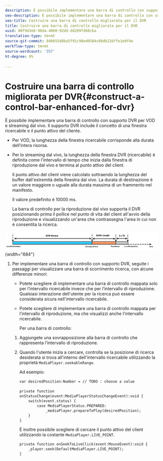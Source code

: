 ```yaml
---
description: È possibile implementare una barra di controllo con supporto DVR per VOD e streaming dal vivo. Il supporto DVR include il concetto di una finestra ricercabile e il punto attivo del cliente.
seo-description: È possibile implementare una barra di controllo con supporto DVR per VOD e streaming dal vivo. Il supporto DVR include il concetto di una finestra ricercabile e il punto attivo del cliente.
seo-title: Costruire una barra di controllo migliorata per il DVR
title: Costruire una barra di controllo migliorata per il DVR
uuid: 08f943e8-90da-4860-92dd-dd289fd68cba
translation-type: tm+mt
source-git-commit: 040655d8ba5f91c98ed0584c08db226ffe1e0f4e
workflow-type: tm+mt
source-wordcount: '357'
ht-degree: 0%

---
```



# Costruire una barra di controllo migliorata per DVR{#construct-a-control-bar-enhanced-for-dvr}

È possibile implementare una barra di controllo con supporto DVR per VOD e streaming dal vivo. Il supporto DVR include il concetto di una finestra ricercabile e il punto attivo del cliente.

* Per VOD, la lunghezza della finestra ricercabile corrisponde alla durata dell’intera risorsa.
* Per lo streaming dal vivo, la lunghezza della finestra DVR (ricercabile) è definita come l&#39;intervallo di tempo che inizia dalla finestra di riproduzione dal vivo e termina al punto attivo del client.

   Il punto attivo del client viene calcolato sottraendo la lunghezza del buffer dall&#39;estremità della finestra dal vivo. La durata di destinazione è un valore maggiore o uguale alla durata massima di un frammento nel manifesto.

   Il valore predefinito è 10000 ms.

   La barra di controllo per la riproduzione dal vivo supporta il DVR posizionando prima il pollice nel punto di vita del client all&#39;avvio della riproduzione e visualizzando un&#39;area che contrassegna l&#39;area in cui non è consentita la ricerca.

<!--<a id="fig_37A39A28BA714BA5A2C461357ED5BD41"></a>-->

![](assets/dvr-window.PNG){width=&quot;684&quot;}

1. Per implementare una barra di controllo con supporto DVR, seguite i passaggi per visualizzare una barra di scorrimento ricerca, con alcune differenze minori:

   * Potete scegliere di implementare una barra di controllo mappata solo per l’intervallo ricercabile invece che per l’intervallo di riproduzione. Qualsiasi interazione dell&#39;utente per la ricerca può essere considerata sicura nell&#39;intervallo ricercabile.
   * Potete scegliere di implementare una barra di controllo mappata per l’intervallo di riproduzione, ma che visualizzi anche l’intervallo ricercabile.

      Per una barra di controllo:
   1. Aggiungete una sovrapposizione alla barra di controllo che rappresenta l’intervallo di riproduzione.
   1. Quando l&#39;utente inizia a cercare, controlla se la posizione di ricerca desiderata si trova all&#39;interno dell&#39;intervallo ricercabile utilizzando la proprietà `MediaPlayer.seekableRange`.

      Ad esempio:

      ```
      var desiredPosition:Number = // TODO : choose a value 
      
      private function onStatusChange(event:MediaPlayerStatusChangeEvent):void { 
          switch(event.status) { 
              case MediaPlayerStatus.PREPARED: 
                  _mediaPlayer.prepareToPlay(desiredPosition); 
          } 
      }
      ```

      È inoltre possibile scegliere di cercare il punto attivo del client utilizzando la costante `MediaPlayer.LIVE_POINT`.

      ```
      private function onSeekToLiveClick(event:MouseEvent):void { 
          _player.seek(DefaultMediaPlayer.LIVE_POINT); 
      }
      ```


